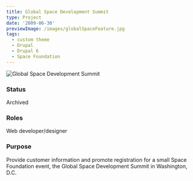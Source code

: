 ```yaml
---
title: Global Space Development Summit
type: Project
date: '2009-06-30'
previewImage: /images/globalSpaceFeature.jpg
tags:
  - custom theme
  - Drupal
  - Drupal 6
  - Space Foundation
---
```

![Global Space Development Summit](/images/globalSpaceTop.jpg)

### Status

Archived

### Roles

Web developer/designer

### Purpose

Provide customer information and promote registration for a small Space Foundation event, the Global Space Development Summit in Washington, D.C.

